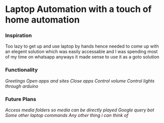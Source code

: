 # Laptop Automation with a touch of home automation

### Inspiration
Too lazy to get up and use laptop by hands hence needed to come up with an elegent solution which was easily accessable and I was spending most of my time on whatsapp anyways it made sense to use it as a goto solution

### Functionality
*Greetings*
*Open apps and sites*
*Close apps*
*Control volume*
*Control lights through arduino*

### Future Plans
*Access media folders so media can be directly played*
*Google query bot*
*Some other laptop commands*
*Any other thing i can think of*